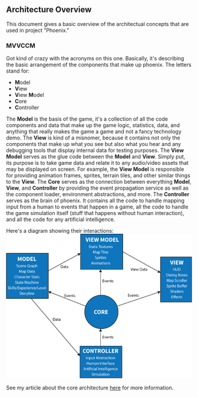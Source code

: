 ## Architecture Overview
This document gives a basic overview of the architectual concepts that are used in project "Phoenix."

### MVVCCM
Got kind of crazy with the acronyms on this one. Basically, it's describing the basic arrangement of the components that make up phoenix. The letters stand for:

- **M**odel
- **V**iew
- **V**iew **M**odel
- **C**ore
- **C**ontroller

The **Model** is the basis of the game, it's a collection of all the code components and data that make up the game logic, statistics, data, and anything that really makes the game a game and not a fancy technology demo. The **View** is kind of a misnomer, because it contains not only the components that make up what _you_ see but also what you hear and any debugging tools that display internal data for testing purposes. The **View Model** serves as the glue code between the **Model** and **View**. Simply put, its purpose is to take game data and relate it to any audio/video assets that may be displayed on screen. For example, the **View Model** is responsible for providing animation frames, sprites, terrain tiles, and other similar things to the **View**.  The **Core** serves as the connection between everything **Model**, **View**, and **Controller** by providing the event propagation service as well as the component loader, environment abstractions, and more. The **Controller** serves as the brain of phoenix. It contains all the code to handle mapping input from a human to events that happen in a game, all the code to handle the game simulation itself (stuff that happens without human interaction), and all the code for any artificial intelligence.

Here's a diagram showing their interactions:
![MVVCCM Diagram](diagrams/mvvccm-architecture.gif)

See my article about the core architecture [here](post/game-core-architecture) for more information.
